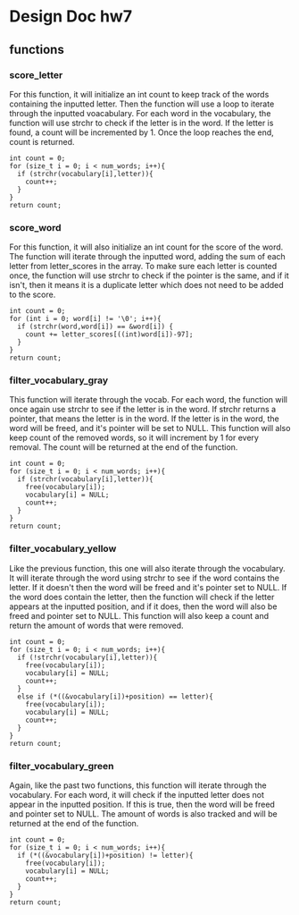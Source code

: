# Design Doc hw7

## functions
### score_letter

For this function, it will initialize an int count to keep track of the words containing the inputted letter. Then the function will use a loop to iterate through the inputted voacabulary. For each word in the vocabulary, the function will use strchr to check if the letter is in the word. If the letter is found, a count will be incremented by 1. Once the loop reaches the end, count is returned.  
```
int count = 0;
for (size_t i = 0; i < num_words; i++){
  if (strchr(vocabulary[i],letter)){
    count++;
  }
}
return count;
```  

### score_word

For this function, it will also initialize an int count for the score of the word. The function will iterate through the inputted word, adding the sum of each letter from letter_scores in the array. To make sure each letter is counted once, the function will use strchr to check if the pointer is the same, and if it isn't, then it means it is a duplicate letter which does not need to be added to the score.
```
int count = 0;
for (int i = 0; word[i] != '\0'; i++){
  if (strchr(word,word[i]) == &word[i]) {
    count += letter_scores[((int)word[i])-97];  
  }
}
return count;
```

### filter_vocabulary_gray

This function will iterate through the vocab. For each word, the function will once again use strchr to see if the letter is in the word. If strchr returns a pointer, that means the letter is in the word. If the letter is in the word, the word will be freed, and it's pointer will be set to NULL. This function will also keep count of the removed words, so it will increment by 1 for every removal. The count will be returned at the end of the function.
```
int count = 0;
for (size_t i = 0; i < num_words; i++){
  if (strchr(vocabulary[i],letter)){
    free(vocabulary[i]);
    vocabulary[i] = NULL;
    count++;
  }
}
return count;
```

### filter_vocabulary_yellow

Like the previous function, this one will also iterate through the vocabulary. It will iterate through the word using strchr to see if the word contains the letter. If it doesn't then the word will be freed and it's pointer set to NULL. If the word does contain the letter, then the function will check if the letter appears at the inputted position, and if it does, then the word will also be freed and pointer set to NULL. This function will also keep a count and return the amount of words that were removed.
```
int count = 0;
for (size_t i = 0; i < num_words; i++){
  if (!strchr(vocabulary[i],letter)){
    free(vocabulary[i]);
    vocabulary[i] = NULL;
    count++;
  }
  else if (*((&vocabulary[i])+position) == letter){
    free(vocabulary[i]);
    vocabulary[i] = NULL;
    count++;
  }
}
return count;
```

### filter_vocabulary_green

Again, like the past two functions, this function will iterate through the vocabulary. For each word, it will check if the inputted letter does not appear in the inputted position. If this is true, then the word will be freed and pointer set to NULL. The amount of words is also tracked and will be returned at the end of the function.
```
int count = 0;
for (size_t i = 0; i < num_words; i++){
  if (*((&vocabulary[i])+position) != letter){
    free(vocabulary[i]);
    vocabulary[i] = NULL;
    count++;
  }
}
return count;
```
